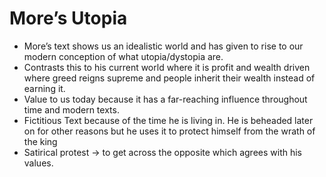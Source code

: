 # More’s Utopia

- More’s text shows us an idealistic world and has given to rise to our modern conception of what utopia/dystopia are.
- Contrasts this to his current world where it is profit and wealth driven where greed reigns supreme and people inherit their wealth instead of earning it.
- Value to us today because it has a far-reaching influence throughout time and modern texts.
- Fictitious Text because of the time he is living in. He is beheaded later on for other reasons but he uses it to protect himself from the wrath of the king
- Satirical protest → to get across the opposite which agrees with his values.